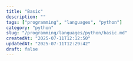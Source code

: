 ```yaml
---
title: "Basic"
description: ""
tags: ["programming", "languages", "python"]
category: "python"
slug: "/programming/languages/python/basic.md"
createdAt: "2025-07-11T12:12:50"
updatedAt: "2025-07-11T12:29:42"
draft: false
---
```

